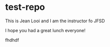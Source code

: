 # test-repo

This is Jean Looi and I am the instructor fo JFSD

I hope you had a great lunch everyone!

fhdhdf